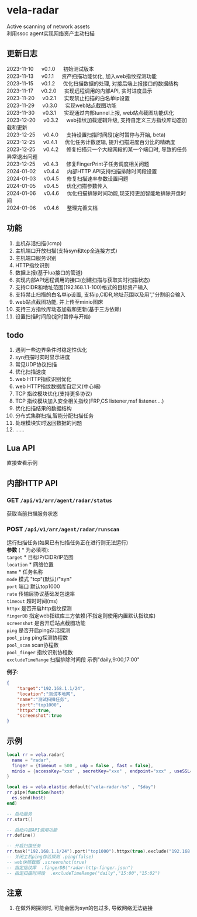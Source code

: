 # vela-radar
Active scanning of network assets  
利用ssoc agent实现网络资产主动扫描  


## 更新日志
2023-11-10 &emsp; v0.1.0 &emsp; 初始测试版本  
2023-11-13 &emsp; v0.1.1 &emsp; 资产扫描功能优化, 加入web指纹探测功能  
2023-11-15 &emsp; v0.1.2 &emsp; 优化扫描数据的处理, 对接后端上报接口的数据结构  
2023-11-17 &emsp; v0.2.0 &emsp; 实现远程调用的内部API, 实时进度显示  
2023-11-20 &emsp; v0.2.1 &emsp; 实现禁止扫描的白名单ip设置  
2023-11-29 &emsp; v0.3.0 &emsp; 实现web站点截图功能  
2023-11-30 &emsp; v0.3.1 &emsp; 实现通过内部tunnel上报, web站点截图功能优化  
2023-12-20 &emsp; v0.3.2 &emsp; web指纹加载逻辑升级, 支持自定义三方指纹库动态加载和更新  
2023-12-25 &emsp; v0.4.0 &emsp; 支持设置扫描时间段(定时暂停与开始, beta)  
2023-12-25 &emsp; v0.4.1 &emsp; 优化任务计数逻辑, 提升扫描进度百分比的精确度  
2023-12-25 &emsp; v0.4.2 &emsp; 修复扫描只一个大段网段的某一个端口时, 导致的任务异常退出问题  
2023-12-25 &emsp; v0.4.3 &emsp; 修复FingerPrint子任务调度相关问题  
2024-01-02 &emsp; v0.4.4 &emsp; 内部HTTP API支持扫描排除时间段设置  
2024-01-03 &emsp; v0.4.5 &emsp; 修复扫描速率参数设置问题  
2024-01-05 &emsp; v0.4.5 &emsp; 优化扫描参数传入    
2024-01-06 &emsp; v0.4.6 &emsp; 优化扫描排除时间功能,现支持更加智能地排除开盘时间       
2024-01-06 &emsp; v0.4.6 &emsp; 整理完善文档       





## 功能
1. 主机存活扫描(icmp)
2. 主机端口开放扫描(支持syn和tcp全连接方式)
3. 主机端口服务识别
4. HTTP指纹识别
5. 数据上报(基于lua接口的管道)
6. 实现内部API远程调用的接口(创建扫描与获取实时扫描状态)
7. 支持CIDR和地址范围(192.168.1.1-100)格式的目标资产输入
8. 支持禁止扫描的白名单ip设置, 支持ip,CIDR,地址范围以及用","分割组合输入
9. web站点截图功能, 并上传至minio图床
10. 支持三方指纹库动态加载和更新(基于三方依赖)
11. 设置扫描时间段(定时暂停与开始)


## todo
1. 遇到一些边界条件时稳定性优化
2. syn扫描时实时显示进度 
3. 常见UDP协议扫描
4. 优化扫描速度
5. web HTTP指纹识别优化
6. web HTTP指纹数据库自定义(中心端)
7. TCP 指纹模块优化(支持更多协议)
8.  TCP 指纹模块加入安全相关指纹(FRP,CS listener,msf listener....)
9.  优化扫描结果的数据结构
10. 分布式集群扫描,智能分配扫描任务
11. 处理模块实时返回数据的问题  
12. ……  

## Lua API
  直接查看示例  

## 内部HTTP API
### **GET** `/api/v1/arr/agent/radar/status`  
获取当前扫描服务状态   
### **POST** `/api/v1/arr/agent/radar/runscan`  
运行扫描任务(如果已有扫描任务正在进行则无法运行)  
**参数**   ( * 为必填项):  
`target`  *  目标IP/CIDR/IP范围  
`location`  *  网络位置  
`name`  *  任务名称  
`mode`  模式 "tcp"(默认)/"syn"  
`port`  端口  默认top1000  
`rate`  传输层协议基础发包速率   
`timeout`  超时时间(ms)  
`httpx`  是否开启http指纹探测  
`fingerDB`  指定web指纹库三方依赖(不指定则使用内置默认指纹库)   
`screenshot`  是否开启站点截图功能  
`ping`  是否开启ping存活探测  
`pool_ping`  ping探测协程数      
`pool_scan`  scan协程数  
`pool_finger` 指纹识别协程数   
`excludeTimeRange`  扫描排除时间段 示例"daily,9:00,17:00"  

**例子**:  
```json
{
    "target":"192.168.1.1/24",
    "location":"测试本地网",
    "name":"测试扫描任务",
    "port":"top1000",
    "httpx":true,
    "screenshot":true
}
```




## 示例
```lua
local rr = vela.radar{
  name = "radar",
  finger = {timeout = 500 , udp = false , fast = false},
  minio = {accessKey="xxx" , secretKey="xxx" , endpoint="xxx" , useSSL=false}
}

local es = vela.elastic.default("vela-radar-%s" , "$day")
rr.pipe(function(host)
  es.send(host)
end)

-- 启动服务
rr.start()

-- 启动内部API调用功能
rr.define()

-- 开启扫描任务
rr.task("192.168.1.1/24").port("top1000").httpx(true).exclude("192.168.1.100,192.168.1.10-20").run()
-- 关闭主机ping存活探测 .ping(false)
-- web快照截图 .screenshot(true)
-- 指定指纹库  .fingerDB("radar-http-finger.json")
-- 指定扫描时间段  .excludeTimeRange("daily","15:00","15:02")
```

## 注意
1. 在做外网探测时, 可能会因为syn的包过多, 导致网络无法链接